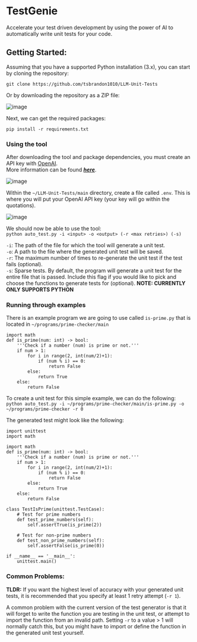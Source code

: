 # TestGenie
Accelerate your test driven development by using the power of AI to automatically write unit tests for your code.

## Getting Started:

Assuming that you have a supported Python installation (3.x), you can start by 
cloning the repository:
```
git clone https://github.com/tsbrandon1010/LLM-Unit-Tests
```
Or by downloading the repository as a ZIP file:

![image](https://github.com/tsbrandon1010/TestGenie/assets/15933213/06ccc40d-abbb-40ca-a54f-befde27af3c3)

Next, we can get the required packages:

```
pip install -r requirements.txt
```

### Using the tool
After downloading the tool and package dependencies, you must create an API key with [OpenAI](https://openai.com/).
<br>More information can be found ***[here](https://elephas.app/blog/how-to-create-openai-api-keys-cl5c4f21d281431po7k8fgyol0)***.

![image](https://github.com/tsbrandon1010/TestGenie/assets/15933213/06aa9532-f3c9-4eba-9ece-69b199374e01)

Within the ```~/LLM-Unit-Tests/main``` directory, create a file called ```.env```. This is where you will put your OpenAI API key (your key will go within the quotations).

![image](https://github.com/tsbrandon1010/TestGenie/assets/15933213/0ecccdda-63f5-4811-bd2f-d3307d330803)

We should now be able to use the tool:
<br>```python auto_test.py -i <input> -o <output> (-r <max retries>) (-s)```

```-i```: The path of the file for which the tool will generate a unit test.
<br>```-o```: A path to the file where the generated unit test will be saved.
<br>```-r```: The maximum number of times to re-generate the unit test if the test fails (optional).
<br>```-s```: Sparse tests. By default, the program will generate a 
unit test for the entire file that is passed. Include this flag if you would like to
pick and choose the functions to generate tests for (optional). **NOTE: CURRENTLY ONLY SUPPORTS PYTHON**

### Running through examples
There is an example program we are going to use called ```is-prime.py``` that is located in ```~/programs/prime-checker/main```
```
import math
def is_prime(num: int) -> bool:
    '''Check if a number (num) is prime or not.'''
    if num > 1:
        for i in range(2, int(num/2)+1):
            if (num % i) == 0:
                return False
        else:
            return True
    else:
        return False
```

To create a unit test for this simple example, we can do the following:
<br>```python auto_test.py -i ~/programs/prime-checker/main/is-prime.py -o ~/programs/prime-checker -r 0```

The generated test might look like the following:
```
import unittest
import math

import math
def is_prime(num: int) -> bool:
    '''Check if a number (num) is prime or not.'''
    if num > 1:
        for i in range(2, int(num/2)+1):
            if (num % i) == 0:
                return False
        else:
            return True
    else:
        return False

class TestIsPrime(unittest.TestCase):
    # Test for prime numbers
    def test_prime_numbers(self):
        self.assertTrue(is_prime(2))
    
    # Test for non-prime numbers
    def test_non_prime_numbers(self):
        self.assertFalse(is_prime(0))

if __name__ == '__main__':
    unittest.main()
```

### Common Problems:
**TLDR:** If you want the highest level of accuracy with your generated unit tests, it is recommended that you
specify at least 1 retry attempt (```-r 1```).

A common problem with the current version of the test generator is that it will forget to write the function
you are testing in the unit test, or attempt to import the function from an invalid path. Setting ```-r``` to a value > 1
will normally catch this, but you might have to import or define the function in the generated unit test yourself. 
